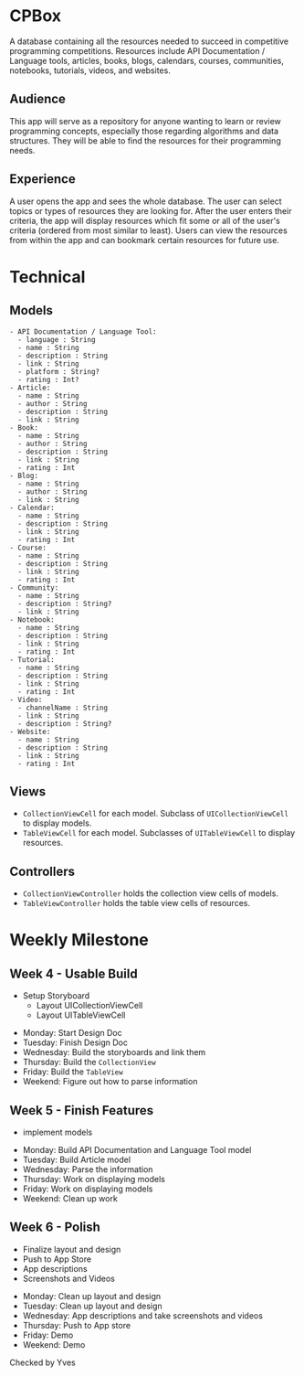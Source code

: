 # CPBox
A database containing all the resources needed to succeed in competitive programming competitions. Resources include API Documentation / Language tools, articles, books, blogs, calendars, courses, communities, notebooks, tutorials, videos, and websites.
​
## Audience
This app will serve as a repository for anyone wanting to learn or review programming concepts, especially those regarding algorithms and data structures. They will be able to find the resources for their programming needs.
​
## Experience
A user opens the app and sees the whole database. The user can select topics or types of resources they are looking for. After the user enters their criteria, the app will display resources which fit some or all of the user's criteria (ordered from most similar to least). Users can view the resources from within the app and can bookmark certain resources for future use.
​
# Technical
## Models
```
- API Documentation / Language Tool:
  - language : String
  - name : String
  - description : String
  - link : String
  - platform : String?
  - rating : Int?
- Article:
  - name : String
  - author : String
  - description : String
  - link : String
- Book:
  - name : String
  - author : String
  - description : String
  - link : String
  - rating : Int
- Blog:
  - name : String
  - author : String
  - link : String
- Calendar:
  - name : String
  - description : String
  - link : String
  - rating : Int
- Course:
  - name : String
  - description : String
  - link : String
  - rating : Int
- Community:
  - name : String
  - description : String?
  - link : String
- Notebook:
  - name : String
  - description : String
  - link : String
  - rating : Int
- Tutorial:
  - name : String
  - description : String
  - link : String
  - rating : Int
- Video:
  - channelName : String
  - link : String
  - description : String?
- Website:
  - name : String
  - description : String
  - link : String
  - rating : Int
```
## Views
- `CollectionViewCell` for each model. Subclass of `UICollectionViewCell` to display models.
- `TableViewCell` for each model. Subclasses of `UITableViewCell` to display resources.
​
## Controllers
- `CollectionViewController` holds the collection view cells of models.
- `TableViewController` holds the table view cells of resources.
​
# Weekly Milestone
## Week 4 - Usable Build
- Setup Storyboard
  - Layout UICollectionViewCell
  - Layout UITableViewCell
​
* Monday: Start Design Doc
* Tuesday: Finish Design Doc
* Wednesday: Build the storyboards and link them
* Thursday: Build the `CollectionView`
* Friday: Build the `TableView`
* Weekend: Figure out how to parse information
​
## Week 5 - Finish Features
- implement models
​
* Monday: Build API Documentation and Language Tool model
* Tuesday: Build Article model
* Wednesday: Parse the information
* Thursday: Work on displaying models
* Friday: Work on displaying models
* Weekend: Clean up work
​
## Week 6 - Polish
- Finalize layout and design
- Push to App Store
- App descriptions
- Screenshots and Videos
​
* Monday: Clean up layout and design
* Tuesday: Clean up layout and design
* Wednesday: App descriptions and take screenshots and videos
* Thursday: Push to App store
* Friday: Demo
* Weekend: Demo
  
Checked by Yves
